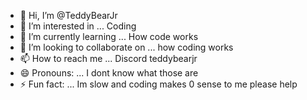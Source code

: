 - 👋 Hi, I’m @TeddyBearJr
- 👀 I’m interested in ... Coding
- 🌱 I’m currently learning ... How code works
- 💞️ I’m looking to collaborate on ... how coding works
- 📫 How to reach me ... Discord teddybearjr
- 😄 Pronouns: ... I dont know what those are
- ⚡ Fun fact: ... Im slow and coding makes 0 sense to me please help

<!---
TeddyBearJr/TeddyBearJr is a ✨ special ✨ repository because its `README.md` (this file) appears on your GitHub profile.
You can click the Preview link to take a look at your changes.
--->
